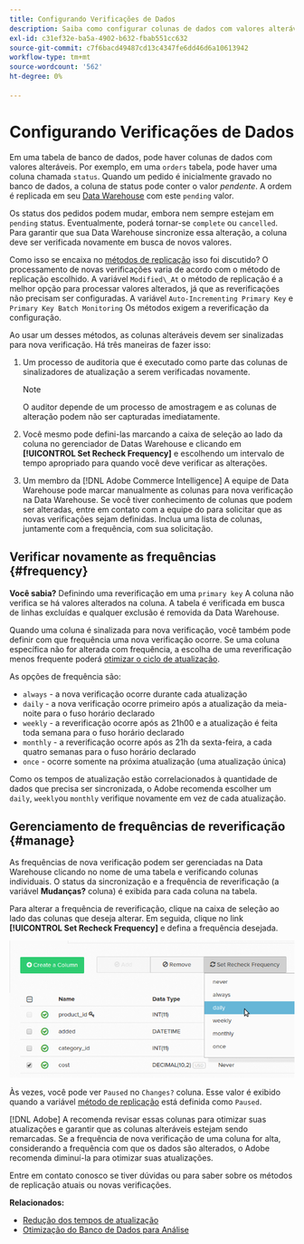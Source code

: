 ```yaml
---
title: Configurando Verificações de Dados
description: Saiba como configurar colunas de dados com valores alteráveis.
exl-id: c31ef32e-ba5a-4902-b632-fbab551cc632
source-git-commit: c7f6bacd49487cd13c4347fe6dd46d6a10613942
workflow-type: tm+mt
source-wordcount: '562'
ht-degree: 0%

---
```


# Configurando Verificações de Dados

Em uma tabela de banco de dados, pode haver colunas de dados com valores alteráveis. Por exemplo, em uma `orders` tabela, pode haver uma coluna chamada `status`. Quando um pedido é inicialmente gravado no banco de dados, a coluna de status pode conter o valor _pendente_. A ordem é replicada em seu [Data Warehouse](../data-warehouse-mgr/tour-dwm.md) com este `pending` valor.

Os status dos pedidos podem mudar, embora nem sempre estejam em `pending` status. Eventualmente, poderá tornar-se `complete` ou `cancelled`. Para garantir que sua Data Warehouse sincronize essa alteração, a coluna deve ser verificada novamente em busca de novos valores.

Como isso se encaixa no [métodos de replicação](../data-warehouse-mgr/cfg-replication-methods.md) isso foi discutido? O processamento de novas verificações varia de acordo com o método de replicação escolhido. A variável `Modified\_At` o método de replicação é a melhor opção para processar valores alterados, já que as reverificações não precisam ser configuradas. A variável `Auto-Incrementing Primary Key` e `Primary Key Batch Monitoring` Os métodos exigem a reverificação da configuração.

Ao usar um desses métodos, as colunas alteráveis devem ser sinalizadas para nova verificação. Há três maneiras de fazer isso:

1. Um processo de auditoria que é executado como parte das colunas de sinalizadores de atualização a serem verificadas novamente.

   >[!NOTE]
   >
   >O auditor depende de um processo de amostragem e as colunas de alteração podem não ser capturadas imediatamente.

1. Você mesmo pode defini-las marcando a caixa de seleção ao lado da coluna no gerenciador de Datas Warehouse e clicando em **[!UICONTROL Set Recheck Frequency]** e escolhendo um intervalo de tempo apropriado para quando você deve verificar as alterações.

1. Um membro da [!DNL Adobe Commerce Intelligence] A equipe de Data Warehouse pode marcar manualmente as colunas para nova verificação na Data Warehouse. Se você tiver conhecimento de colunas que podem ser alteradas, entre em contato com a equipe do para solicitar que as novas verificações sejam definidas. Inclua uma lista de colunas, juntamente com a frequência, com sua solicitação.

## Verificar novamente as frequências {#frequency}

**Você sabia?**
Definindo uma reverificação em uma `primary key` A coluna não verifica se há valores alterados na coluna. A tabela é verificada em busca de linhas excluídas e qualquer exclusão é removida da Data Warehouse.

Quando uma coluna é sinalizada para nova verificação, você também pode definir com que frequência uma nova verificação ocorre. Se uma coluna específica não for alterada com frequência, a escolha de uma reverificação menos frequente poderá [otimizar o ciclo de atualização](../../best-practices/reduce-update-cycle-time.md).

As opções de frequência são:

* `always` - a nova verificação ocorre durante cada atualização
* `daily` - a nova verificação ocorre primeiro após a atualização da meia-noite para o fuso horário declarado
* `weekly` - a reverificação ocorre após as 21h00 e a atualização é feita toda semana para o fuso horário declarado
* `monthly` - a reverificação ocorre após as 21h da sexta-feira, a cada quatro semanas para o fuso horário declarado
* `once` - ocorre somente na próxima atualização (uma atualização única)

Como os tempos de atualização estão correlacionados à quantidade de dados que precisa ser sincronizada, o Adobe recomenda escolher um `daily`, `weekly`ou `monthly` verifique novamente em vez de cada atualização.

## Gerenciamento de frequências de reverificação {#manage}

As frequências de nova verificação podem ser gerenciadas na Data Warehouse clicando no nome de uma tabela e verificando colunas individuais. O status da sincronização e a frequência de reverificação (a variável **Mudanças?** coluna) é exibida para cada coluna na tabela.

Para alterar a frequência de reverificação, clique na caixa de seleção ao lado das colunas que deseja alterar. Em seguida, clique no link **[!UICONTROL Set Recheck Frequency]** e defina a frequência desejada.

![](../../assets/dwm-recheck.png)

Às vezes, você pode ver `Paused` no `Changes?` coluna. Esse valor é exibido quando a variável [método de replicação](../../data-analyst/data-warehouse-mgr/cfg-data-rechecks.md) está definida como `Paused`.

[!DNL Adobe] A recomenda revisar essas colunas para otimizar suas atualizações e garantir que as colunas alteráveis estejam sendo remarcadas. Se a frequência de nova verificação de uma coluna for alta, considerando a frequência com que os dados são alterados, o Adobe recomenda diminuí-la para otimizar suas atualizações.

Entre em contato conosco se tiver dúvidas ou para saber sobre os métodos de replicação atuais ou novas verificações.

**Relacionados:**

* [Redução dos tempos de atualização](../../best-practices/reduce-update-cycle-time.md)
* [Otimização do Banco de Dados para Análise](../../best-practices/opt-db-analysis.md)
